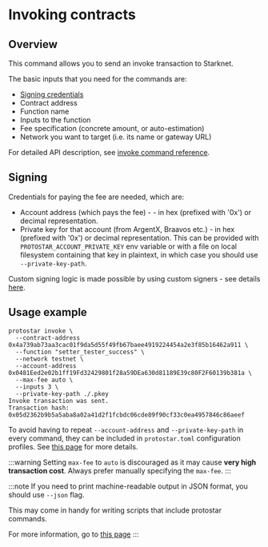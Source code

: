 # Invoking contracts

## Overview

This command allows you to send an invoke transaction to Starknet.

The basic inputs that you need for the commands are:

- [Signing credentials](#signing)
- Contract address
- Function name
- Inputs to the function
- Fee specification (concrete amount, or auto-estimation)
- Network you want to target (i.e. its name or gateway URL)

For detailed API description, see [invoke command reference](../../cli-reference.md#invoke).

## Signing

Credentials for paying the fee are needed, which are:

- Account address (which pays the fee) - - in hex (prefixed with '0x') or decimal representation.
- Private key for that account (from ArgentX, Braavos etc.) - in hex (prefixed with '0x') or decimal representation.
  This can be provided with `PROTOSTAR_ACCOUNT_PRIVATE_KEY` env variable or with a file on local filesystem containing
  that key in plaintext, in which case you should use `--private-key-path`.

Custom signing logic is made possible by using custom signers - see details [here](./07-signing.md).

## Usage example

```shell title="Example"
protostar invoke \
  --contract-address 0x4a739ab73aa3cac01f9da5d55f49fb67baee4919224454a2e3f85b16462a911 \
  --function "setter_tester_success" \
  --network testnet \
  --account-address 0x0481Eed2e02b1ff19Fd32429801f28a59DEa630d81189E39c80F2F60139b381a \
  --max-fee auto \
  --inputs 3 \
  --private-key-path ./.pkey
Invoke transaction was sent.
Transaction hash: 0x05d2362b9b5a5aba8a02a41d2f1fcbdc06cde89f90cf33c0ea4957846c86aeef
```

To avoid having to repeat `--account-address` and `--private-key-path` in every command, they can be included
in `protostar.toml` configuration profiles. See [this page](./README.md#using-configuration-profiles) for more details.

:::warning
Setting `max-fee` to `auto` is discouraged as it may cause **very high transaction cost**. Always prefer manually
specifying the `max-fee`.
:::

:::note
If you need to print machine-readable output in JSON format, you should use `--json` flag.

This may come in handy for writing scripts that include protostar commands.

For more information, go to [this page](./08-scripting.md)
:::
